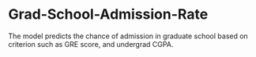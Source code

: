 # Grad-School-Admission-Rate
The model predicts the chance of admission in graduate school based on criterion such as GRE score, and undergrad CGPA.
